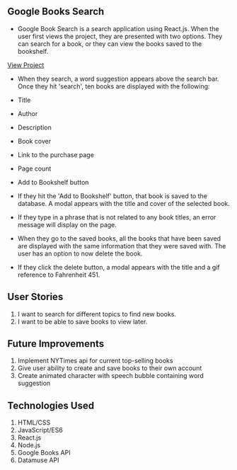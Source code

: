 ## Google Books Search
* Google Book Search is a search application using React.js.  When the user first views the project, they are presented with two options.  They can search for a book, or they can view the books saved to the bookshelf.

[View Project](https://google-books-search-cb.herokuapp.com)

* When they search, a word suggestion appears above the search bar.  Once they hit 'search', ten books are displayed with the following:

* Title
* Author
* Description
* Book cover
* Link to the purchase page
* Page count
* Add to Bookshelf button

* If they hit the 'Add to Bookshelf' button, that book is saved to the database.  A modal appears with the title and cover of the selected book.
* If they type in a phrase that is not related to any book titles, an error message will display on the page.

* When they go to the saved books, all the books that have been saved are displayed with the same information that they were saved with.  The user has an option to now delete the book.
* If they click the delete button, a modal appears with the title and a gif reference to Fahrenheit 451.

## User Stories
1) I want to search for different topics to find new books.
2) I want to be able to save books to view later.

## Future Improvements
1) Implement NYTimes api for current top-selling books
2) Give user ability to create and save books to their own account
3) Create animated character with speech bubble containing word suggestion

## Technologies Used
1) HTML/CSS
2) JavaScript/ES6
3) React.js
4) Node.js
5) Google Books API
6) Datamuse API 